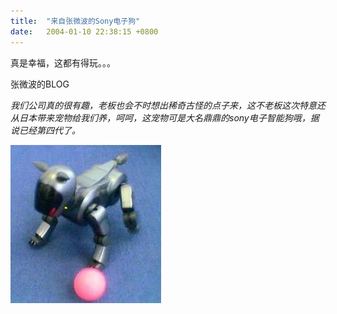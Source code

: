 ```yaml
---
title:  "来自张微波的Sony电子狗"
date:   2004-01-10 22:38:15 +0800
---
```


真是幸福，这都有得玩。。。  

张微波的BLOG

_我们公司真的很有趣，老板也会不时想出稀奇古怪的点子来，这不老板这次特意还从日本带来宠物给我们养，呵呵，这宠物可是大名鼎鼎的sony电子智能狗哦，据说已经第四代了。_  

![](/images/2011/digital/sonydog.jpg)  

